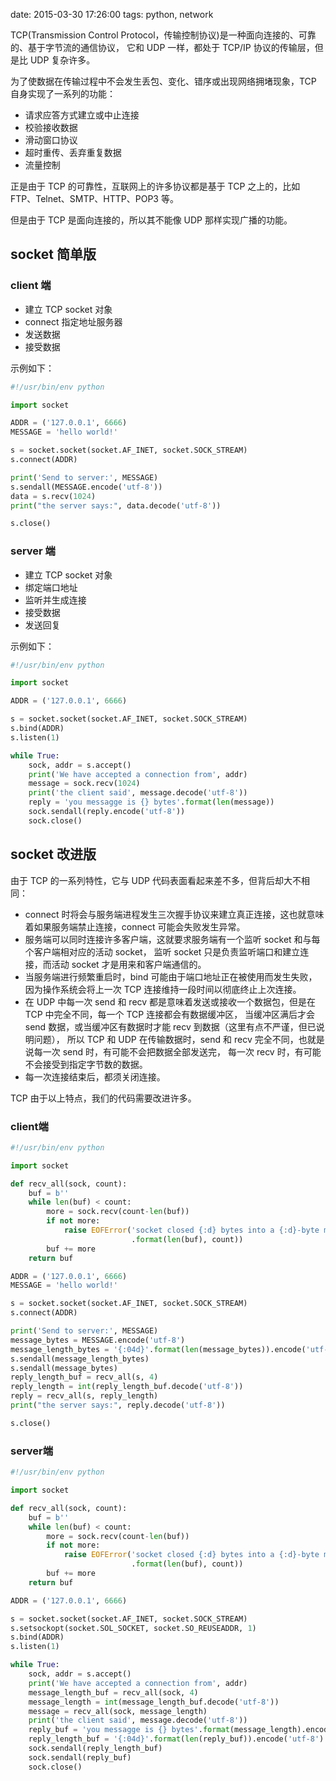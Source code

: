 date: 2015-03-30 17:26:00
tags: python, network


TCP(Transmission Control Protocol，传输控制协议)是一种面向连接的、可靠的、基于字节流的通信协议，
它和 UDP 一样，都处于 TCP/IP 协议的传输层，但是比 UDP 复杂许多。

为了使数据在传输过程中不会发生丢包、变化、错序或出现网络拥堵现象，TCP 自身实现了一系列的功能：

* 请求应答方式建立或中止连接
* 校验接收数据
* 滑动窗口协议
* 超时重传、丢弃重复数据
* 流量控制

正是由于 TCP 的可靠性，互联网上的许多协议都是基于 TCP 之上的，比如 FTP、Telnet、SMTP、HTTP、POP3 等。

但是由于 TCP 是面向连接的，所以其不能像 UDP 那样实现广播的功能。


## socket 简单版


### client 端

* 建立 TCP socket 对象
* connect 指定地址服务器
* 发送数据
* 接受数据

示例如下：

```python
#!/usr/bin/env python

import socket

ADDR = ('127.0.0.1', 6666)
MESSAGE = 'hello world!'

s = socket.socket(socket.AF_INET, socket.SOCK_STREAM)
s.connect(ADDR)

print('Send to server:', MESSAGE)
s.sendall(MESSAGE.encode('utf-8'))
data = s.recv(1024)
print("the server says:", data.decode('utf-8'))

s.close()
```


### server 端

* 建立 TCP socket 对象
* 绑定端口地址
* 监听并生成连接
* 接受数据
* 发送回复

示例如下：

```python
#!/usr/bin/env python

import socket

ADDR = ('127.0.0.1', 6666)

s = socket.socket(socket.AF_INET, socket.SOCK_STREAM)
s.bind(ADDR)
s.listen(1)

while True:
    sock, addr = s.accept()
    print('We have accepted a connection from', addr)
    message = sock.recv(1024)
    print('the client said', message.decode('utf-8'))
    reply = 'you messagge is {} bytes'.format(len(message))
    sock.sendall(reply.encode('utf-8'))
    sock.close()
```

## socket 改进版

由于 TCP 的一系列特性，它与 UDP 代码表面看起来差不多，但背后却大不相同：

* connect 时将会与服务端进程发生三次握手协议来建立真正连接，这也就意味着如果服务端禁止连接，connect 可能会失败发生异常。
* 服务端可以同时连接许多客户端，这就要求服务端有一个监听 socket 和与每个客户端相对应的活动 socket，
  监听 socket 只是负责监听端口和建立连接，而活动 socket 才是用来和客户端通信的。
* 当服务端进行频繁重启时，bind 可能由于端口地址正在被使用而发生失败，因为操作系统会将上一次 TCP 连接维持一段时间以彻底终止上次连接。
* 在 UDP 中每一次 send 和 recv 都是意味着发送或接收一个数据包，但是在 TCP 中完全不同，每一个 TCP 连接都会有数据缓冲区，
  当缓冲区满后才会 send 数据，或当缓冲区有数据时才能 recv 到数据（这里有点不严谨，但已说明问题），
  所以 TCP 和 UDP 在传输数据时，send 和 recv 完全不同，也就是说每一次 send 时，有可能不会把数据全部发送完，
  每一次 recv 时，有可能不会接受到指定字节数的数据。
* 每一次连接结束后，都须关闭连接。

TCP 由于以上特点，我们的代码需要改进许多。


### client端

```python
#!/usr/bin/env python

import socket

def recv_all(sock, count):
    buf = b''
    while len(buf) < count:
        more = sock.recv(count-len(buf))
        if not more:
            raise EOFError('socket closed {:d} bytes into a {:d}-byte message'
                           .format(len(buf), count))
        buf += more
    return buf

ADDR = ('127.0.0.1', 6666)
MESSAGE = 'hello world!'

s = socket.socket(socket.AF_INET, socket.SOCK_STREAM)
s.connect(ADDR)

print('Send to server:', MESSAGE)
message_bytes = MESSAGE.encode('utf-8')
message_length_bytes = '{:04d}'.format(len(message_bytes)).encode('utf-8')
s.sendall(message_length_bytes)
s.sendall(message_bytes)
reply_length_buf = recv_all(s, 4)
reply_length = int(reply_length_buf.decode('utf-8'))
reply = recv_all(s, reply_length)
print("the server says:", reply.decode('utf-8'))

s.close()
```


### server端

```python
#!/usr/bin/env python

import socket

def recv_all(sock, count):
    buf = b''
    while len(buf) < count:
        more = sock.recv(count-len(buf))
        if not more:
            raise EOFError('socket closed {:d} bytes into a {:d}-byte message'
                           .format(len(buf), count))
        buf += more
    return buf

ADDR = ('127.0.0.1', 6666)

s = socket.socket(socket.AF_INET, socket.SOCK_STREAM)
s.setsockopt(socket.SOL_SOCKET, socket.SO_REUSEADDR, 1)
s.bind(ADDR)
s.listen(1)

while True:
    sock, addr = s.accept()
    print('We have accepted a connection from', addr)
    message_length_buf = recv_all(sock, 4)
    message_length = int(message_length_buf.decode('utf-8'))
    message = recv_all(sock, message_length)
    print('the client said', message.decode('utf-8'))
    reply_buf = 'you messagge is {} bytes'.format(message_length).encode('utf-8')
    reply_length_buf = '{:04d}'.format(len(reply_buf)).encode('utf-8')
    sock.sendall(reply_length_buf)
    sock.sendall(reply_buf)
    sock.close()
```
